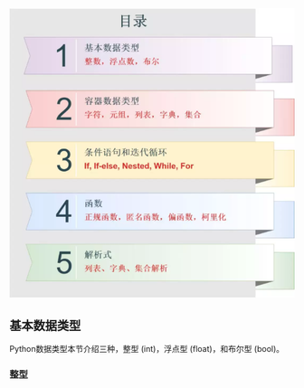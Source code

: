 ![目录](./images/00_TableOfContents.png)
## 基本数据类型
Python数据类型本节介绍三种，整型 (int)，浮点型 (float)，和布尔型 (bool)。
### 整型
